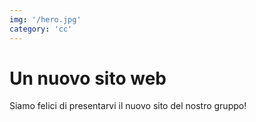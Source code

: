 ```yaml
---
img: '/hero.jpg'
category: 'cc'
---
```


# Un nuovo sito web

Siamo felici di presentarvi il nuovo sito del nostro gruppo! 
